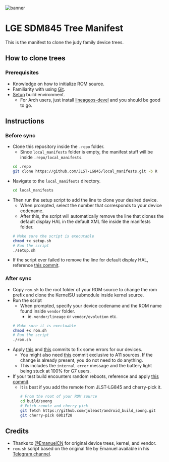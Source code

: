 ![banner](https://raw.githubusercontent.com/JLST-LG845/local_manifests/R/manifest_banner.png)

# LGE SDM845 Tree Manifest
This is the manifest to clone the judy family device trees.

## How to clone trees
### Prerequisites
* Knowledge on how to initialize ROM source.
* Familiarity with using [Git](https://www.atlassian.com/git/tutorials/atlassian-git-cheatsheet).
* [Setup](https://github.com/akhilnarang/scripts) build environment.
    * For Arch users, just install [lineageos-devel](https://aur.archlinux.org/packages/lineageos-devel) and you should be good to go.

## Instructions

### Before sync
* Clone this repository inside the `.repo` folder.
    * Since `local_manifests` folder is empty, the manifest stuff will be inside `.repo/local_manifests`.
    ```bash
    cd .repo
    git clone https://github.com/JLST-LG845/local_manifests.git -b R
    ```
* Navigate to the `local_manifests` directory.
    ```bash
    cd local_manifests
    ```
* Then run the setup script to add the line to clone your desired device.
    * When prompted, select the number that corresponds to your device codename.
    * After this, the script will automatically remove the line that clones the default display HAL in the default XML file inside the manifests folder.
    ```bash
    # Make sure the script is executable
    chmod +x setup.sh
    # Run the script
    ./setup.sh
    ```
* If the script ever failed to remove the line for default display HAL, reference [this commit](https://github.com/JLST-LG845/local_manifests/commit/d51644737bda5fe6af22101c875edc5805383430).

### After sync
* Copy `rom.sh` to the root folder of your ROM source to change the rom prefix and clone the KernelSU submodule inside kernel source.
* Run the script
    * When prompted, specify your device codename and the ROM name found inside `vendor` folder.
        * ie. `vendor/lineage` or `vendor/evolution` etc.
    ```bash
    # Make sure it is exectuable
    chmod +x rom.sh
    # Run the script
    ./rom.sh
    ```
* Apply [this](https://github.com/Evolution-X/frameworks_base/commit/cf904d5811d36cd7993de66486a92994f8f81233) and [this](https://github.com/EmanuelCN/xd_frameworks_base/commit/a56604f250600dda7b22c1afe73095232c48d256) commits to fix some errors for our devices.
    * You might also need [this](https://github.com/StyxProject/build_soong/commit/9ec2a9a150243261ca49e691011ddbefe0c24ca2) commit exclusive to A11 sources. If the change is already present, you do not need to do anything.
    * This includes the `internal error` message and the battery light being stuck at 100% for G7 users.
* If your test build encounters random reboots, reference and apply [this commit](https://github.com/juleast/android_build_soong/commit/69b1f28e3f935e962b7a762b709d954e9179c5da).
    * It is best if you add the remote from JLST-LG845 and cherry-pick it.
        ```bash
        # From the root of your ROM source
        cd build/soong
        # Fetch remote and cherry pick
        git fetch https://github.com/juleast/android_build_soong.git
        git cherry-pick 69b1f28
        ```
## Credits
* Thanks to [@EmanuelCN](https://github.com/EmanuelCN/) for original device trees, kernel, and vendor.
* `rom.sh` script based on the original file by Emanuel available in his [Telegram channel](https://t.me/emhub).


